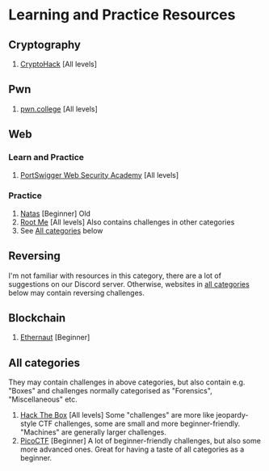 # Learning and Practice Resources

## Cryptography

1. [CryptoHack](https://cryptohack.org/) [All levels]

## Pwn

1. [pwn.college](https://pwn.college/) [All levels]

## Web

### Learn and Practice

1. [PortSwigger Web Security Academy](https://portswigger.net/web-security) [All levels]

### Practice

1. [Natas](https://overthewire.org/wargames/natas/) [Beginner] Old
2. [Root Me](https://www.root-me.org/) [All levels] Also contains challenges in other categories
3. See [All categories](#all-categories) below

## Reversing

I'm not familiar with resources in this category, there are a lot of suggestions on our Discord server. Otherwise, websites in [all categories](#all-categories) below may contain reversing challenges.

## Blockchain

1. [Ethernaut](https://ethernaut.openzeppelin.com/) [Beginner]

## All categories

They may contain challenges in above categories, but also contain e.g. "Boxes" and challenges normally categorised as "Forensics", "Miscellaneous" etc.

1. [Hack The Box](https://app.hackthebox.com/) [All levels] Some "challenges" are more like jeopardy-style CTF challenges, some are small and more beginner-friendly. "Machines" are generally larger challenges.
2. [PicoCTF](https://picoctf.com/) [Beginner] A lot of beginner-friendly challenges, but also some more advanced ones. Great for having a taste of all categories as a beginner.
